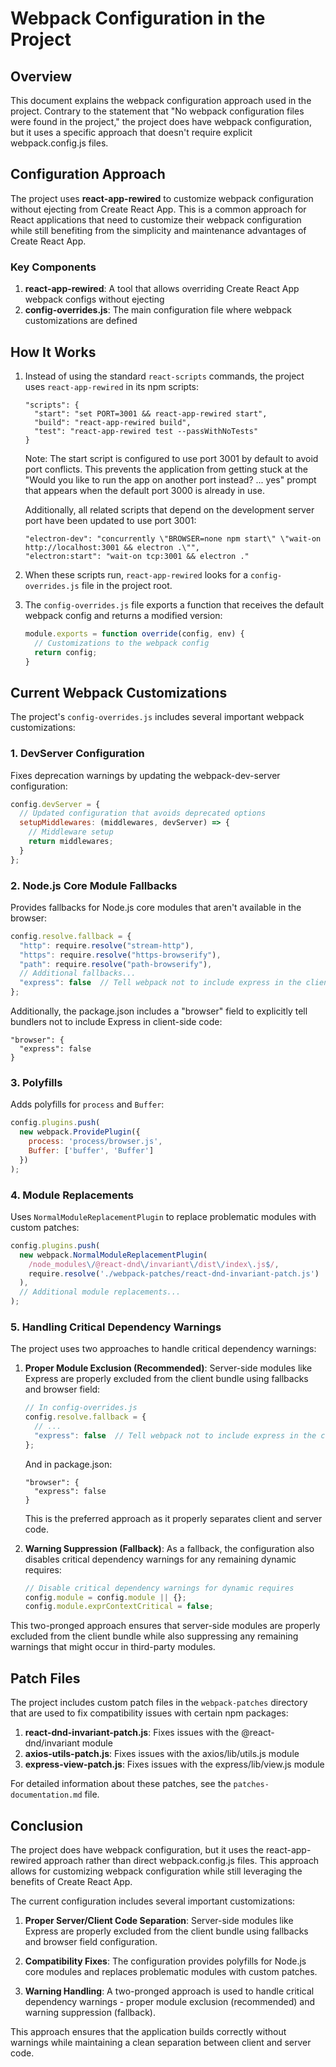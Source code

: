# Webpack Configuration in the Project

## Overview

This document explains the webpack configuration approach used in the project. Contrary to the statement that "No webpack configuration files were found in the project," the project does have webpack configuration, but it uses a specific approach that doesn't require explicit webpack.config.js files.

## Configuration Approach

The project uses **react-app-rewired** to customize webpack configuration without ejecting from Create React App. This is a common approach for React applications that need to customize their webpack configuration while still benefiting from the simplicity and maintenance advantages of Create React App.

### Key Components

1. **react-app-rewired**: A tool that allows overriding Create React App webpack configs without ejecting
2. **config-overrides.js**: The main configuration file where webpack customizations are defined

## How It Works

1. Instead of using the standard `react-scripts` commands, the project uses `react-app-rewired` in its npm scripts:
   ```
   "scripts": {
     "start": "set PORT=3001 && react-app-rewired start",
     "build": "react-app-rewired build",
     "test": "react-app-rewired test --passWithNoTests"
   }
   ```

   Note: The start script is configured to use port 3001 by default to avoid port conflicts. This prevents the application from getting stuck at the "Would you like to run the app on another port instead? ... yes" prompt that appears when the default port 3000 is already in use.

   Additionally, all related scripts that depend on the development server port have been updated to use port 3001:
   ```
   "electron-dev": "concurrently \"BROWSER=none npm start\" \"wait-on http://localhost:3001 && electron .\"",
   "electron:start": "wait-on tcp:3001 && electron ."
   ```

2. When these scripts run, `react-app-rewired` looks for a `config-overrides.js` file in the project root.

3. The `config-overrides.js` file exports a function that receives the default webpack config and returns a modified version:
   ```javascript
   module.exports = function override(config, env) {
     // Customizations to the webpack config
     return config;
   }
   ```

## Current Webpack Customizations

The project's `config-overrides.js` includes several important webpack customizations:

### 1. DevServer Configuration

Fixes deprecation warnings by updating the webpack-dev-server configuration:
```javascript
config.devServer = {
  // Updated configuration that avoids deprecated options
  setupMiddlewares: (middlewares, devServer) => {
    // Middleware setup
    return middlewares;
  }
};
```

### 2. Node.js Core Module Fallbacks

Provides fallbacks for Node.js core modules that aren't available in the browser:
```javascript
config.resolve.fallback = {
  "http": require.resolve("stream-http"),
  "https": require.resolve("https-browserify"),
  "path": require.resolve("path-browserify"),
  // Additional fallbacks...
  "express": false  // Tell webpack not to include express in the client bundle
};
```

Additionally, the package.json includes a "browser" field to explicitly tell bundlers not to include Express in client-side code:
```
"browser": {
  "express": false
}
```

### 3. Polyfills

Adds polyfills for `process` and `Buffer`:
```javascript
config.plugins.push(
  new webpack.ProvidePlugin({
    process: 'process/browser.js',
    Buffer: ['buffer', 'Buffer']
  })
);
```

### 4. Module Replacements

Uses `NormalModuleReplacementPlugin` to replace problematic modules with custom patches:
```javascript
config.plugins.push(
  new webpack.NormalModuleReplacementPlugin(
    /node_modules\/@react-dnd\/invariant\/dist\/index\.js$/,
    require.resolve('./webpack-patches/react-dnd-invariant-patch.js')
  ),
  // Additional module replacements...
);
```

### 5. Handling Critical Dependency Warnings

The project uses two approaches to handle critical dependency warnings:

1. **Proper Module Exclusion (Recommended)**: 
   Server-side modules like Express are properly excluded from the client bundle using fallbacks and browser field:
   ```javascript
   // In config-overrides.js
   config.resolve.fallback = {
     // ...
     "express": false  // Tell webpack not to include express in the client bundle
   };
   ```

   And in package.json:
   ```
   "browser": {
     "express": false
   }
   ```

   This is the preferred approach as it properly separates client and server code.

2. **Warning Suppression (Fallback)**:
   As a fallback, the configuration also disables critical dependency warnings for any remaining dynamic requires:
   ```javascript
   // Disable critical dependency warnings for dynamic requires
   config.module = config.module || {};
   config.module.exprContextCritical = false;
   ```

This two-pronged approach ensures that server-side modules are properly excluded from the client bundle while also suppressing any remaining warnings that might occur in third-party modules.

## Patch Files

The project includes custom patch files in the `webpack-patches` directory that are used to fix compatibility issues with certain npm packages:

1. **react-dnd-invariant-patch.js**: Fixes issues with the @react-dnd/invariant module
2. **axios-utils-patch.js**: Fixes issues with the axios/lib/utils.js module
3. **express-view-patch.js**: Fixes issues with the express/lib/view.js module

For detailed information about these patches, see the `patches-documentation.md` file.

## Conclusion

The project does have webpack configuration, but it uses the react-app-rewired approach rather than direct webpack.config.js files. This approach allows for customizing webpack configuration while still leveraging the benefits of Create React App.

The current configuration includes several important customizations:

1. **Proper Server/Client Code Separation**: Server-side modules like Express are properly excluded from the client bundle using fallbacks and browser field configuration.

2. **Compatibility Fixes**: The configuration provides polyfills for Node.js core modules and replaces problematic modules with custom patches.

3. **Warning Handling**: A two-pronged approach is used to handle critical dependency warnings - proper module exclusion (recommended) and warning suppression (fallback).

This approach ensures that the application builds correctly without warnings while maintaining a clean separation between client and server code.

